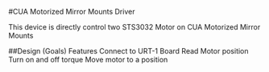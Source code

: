 #CUA Motorized Mirror Mounts Driver

This device is directly control two STS3032 Motor on CUA Motorized Mirror Mounts

##Design (Goals) Features 
Connect to URT-1 Board
Read Motor position
Turn on and off torque
Move motor to a position
